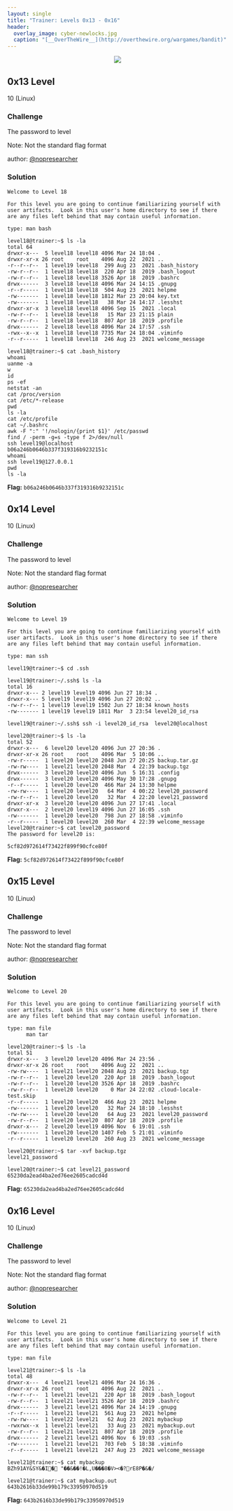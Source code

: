 ```yaml
---
layout: single
title: "Trainer: Levels 0x13 - 0x16"
header:
  overlay_image: cyber-newlocks.jpg
  caption: "[__OverTheWire__](http://overthewire.org/wargames/bandit)"
---
```


<p align="center"><img src="/images/sans-new2cyber-logo.png"></p>

## 0x13 Level
10 (Linux)

### Challenge

The password to level

Note: Not the standard flag format

author: [@nopresearcher](https://twitter.com/NopResearcher)

### Solution

```console
Welcome to Level 18

For this level you are going to continue familiarizing yourself with user artifacts.  Look in this user's home directory to see if there are any files left behind that may contain useful information.

type: man bash

level18@trainer:~$ ls -la
total 64
drwxr-x---  5 level18 level18 4096 Mar 24 18:04 .
drwxr-xr-x 26 root    root    4096 Aug 22  2021 ..
-r--r--r--  1 level19 level18  299 Aug 23  2021 .bash_history
-rw-r--r--  1 level18 level18  220 Apr 18  2019 .bash_logout
-rw-r--r--  1 level18 level18 3526 Apr 18  2019 .bashrc
drwx------  3 level18 level18 4096 Mar 24 14:15 .gnupg
-r--r-----  1 level18 level18  504 Aug 23  2021 helpme
-rw-------  1 level18 level18 1812 Mar 23 20:04 key.txt
-rw-------  1 level18 level18   38 Mar 24 14:17 .lesshst
drwxr-xr-x  3 level18 level18 4096 Sep 15  2021 .local
-rw-r--r--  1 level18 level18   15 Mar 23 21:15 plain
-rw-r--r--  1 level18 level18  807 Apr 18  2019 .profile
drwx------  2 level18 level18 4096 Mar 24 17:57 .ssh
-rwx--x--x  1 level18 level18 7735 Mar 24 18:04 .viminfo
-r--r-----  1 level18 level18  246 Aug 23  2021 welcome_message

level18@trainer:~$ cat .bash_history
whoami
uanme -a
w
id
ps -ef
netstat -an
cat /proc/version
cat /etc/*-release
pwd
ls -la
cat /etc/profile
cat ~/.bashrc
awk -F ":" '!/nologin/{print $1}' /etc/passwd
find / -perm -g=s -type f 2>/dev/null
ssh level19@localhost
b06a246b0646b337f319316b9232151c
whoami
ssh level19@127.0.0.1
pwd
ls -la
```

__Flag:__ ```b06a246b0646b337f319316b9232151c```

## 0x14 Level
10 (Linux)

### Challenge

The password to level

Note: Not the standard flag format

author: [@nopresearcher](https://twitter.com/NopResearcher)

### Solution

```console
Welcome to Level 19

For this level you are going to continue familiarizing yourself with user artifacts.  Look in this user's home directory to see if there are any files left behind that may contain useful information.

type: man ssh

level19@trainer:~$ cd .ssh

level19@trainer:~/.ssh$ ls -la
total 16
drwxr-x--- 2 level19 level19 4096 Jun 27 18:34 .
drwxr-x--- 5 level19 level19 4096 Jun 27 20:02 ..
-rw-r--r-- 1 level19 level19 1502 Jun 27 18:34 known_hosts
-rw------- 1 level19 level19 1811 Mar  3 23:54 level20_id_rsa

level19@trainer:~/.ssh$ ssh -i level20_id_rsa  level20@localhost

level20@trainer:~$ ls -la
total 52
drwxr-x---  6 level20 level20 4096 Jun 27 20:36 .
drwxr-xr-x 26 root    root    4096 Mar  5 10:06 ..
-rw-r-----  1 level20 level20 2048 Jun 27 20:25 backup.tar.gz
-rw-rw----  1 level21 level20 2048 Mar  4 22:39 backup.tgz
drwx------  3 level20 level20 4096 Jun  5 16:31 .config
drwx------  3 level20 level20 4096 May 30 17:28 .gnupg
-r--r-----  1 level20 level20  466 Mar 24 13:30 helpme
-rw-rw----  1 level20 level20   64 Mar  4 00:22 level20_password
-rw-r--r--  1 level20 level20   32 Mar  4 22:20 level21_password
drwxr-xr-x  3 level20 level20 4096 Jun 27 17:41 .local
drwxr-x---  2 level20 level19 4096 Jun 27 16:05 .ssh
-rw-------  1 level20 level20  798 Jun 27 18:58 .viminfo
-r--r-----  1 level20 level20  260 Mar  4 22:39 welcome_message
level20@trainer:~$ cat level20_password 
The password for level20 is:

5cf82d972614f73422f899f90cfce80f
```

__Flag:__ ```5cf82d972614f73422f899f90cfce80f```

## 0x15 Level
10 (Linux)

### Challenge

The password to level

Note: Not the standard flag format

author: [@nopresearcher](https://twitter.com/NopResearcher)

### Solution

```console
Welcome to Level 20

For this level you are going to continue familiarizing yourself with user artifacts.  Look in this user's home directory to see if there are any files left behind that may contain useful information.

type: man file
      man tar

level20@trainer:~$ ls -la
total 51
drwxr-x---  3 level20 level20 4096 Mar 24 23:56 .
drwxr-xr-x 26 root    root    4096 Aug 22  2021 ..
-rw-rw----  1 level21 level20 2048 Aug 23  2021 backup.tgz
-rw-r--r--  1 level20 level20  220 Apr 18  2019 .bash_logout
-rw-r--r--  1 level20 level20 3526 Apr 18  2019 .bashrc
-rw-r--r--  1 level20 level20    0 Mar 24 22:02 .cloud-locale-test.skip
-r--r-----  1 level20 level20  466 Aug 23  2021 helpme
-rw-------  1 level20 level20   32 Mar 24 18:10 .lesshst
-rw-rw----  1 level20 level20   64 Aug 23  2021 level20_password
-rw-r--r--  1 level20 level20  807 Apr 18  2019 .profile
drwxr-x---  2 level20 level19 4096 Nov  6 19:01 .ssh
-rw-------  1 level20 level20 1407 Feb  5 21:01 .viminfo
-r--r-----  1 level20 level20  260 Aug 23  2021 welcome_message

level20@trainer:~$ tar -xvf backup.tgz
level21_password

level20@trainer:~$ cat level21_password
65230da2ead4ba2ed76ee2605cadcd4d
```

__Flag:__ ```65230da2ead4ba2ed76ee2605cadcd4d```

## 0x16 Level
10 (Linux)

### Challenge

The password to level

Note: Not the standard flag format

author: [@nopresearcher](https://twitter.com/NopResearcher)

### Solution

```console
Welcome to Level 21

For this level you are going to continue familiarizing yourself with user artifacts.  Look in this user's home directory to see if there are any files left behind that may contain useful information.

type: man file

level21@trainer:~$ ls -la
total 48
drwxr-x---  4 level21 level21 4096 Mar 24 16:36 .
drwxr-xr-x 26 root    root    4096 Aug 22  2021 ..
-rw-r--r--  1 level21 level21  220 Apr 18  2019 .bash_logout
-rw-r--r--  1 level21 level21 3526 Apr 18  2019 .bashrc
drwx------  3 level21 level21 4096 Mar 24 14:19 .gnupg
-r--r-----  1 level21 level21  561 Aug 23  2021 helpme
-rw-rw----  1 level22 level21   62 Aug 23  2021 mybackup
-rwxrwx--x  1 level21 level21   33 Aug 23  2021 mybackup.out
-rw-r--r--  1 level21 level21  807 Apr 18  2019 .profile
drwx------  2 level21 level21 4096 Nov  6 19:03 .ssh
-rw-------  1 level21 level21  703 Feb  5 18:38 .viminfo
-r--r-----  1 level21 level21  247 Aug 23  2021 welcome_message

level21@trainer:~$ cat mybackup
BZh91AY&SY&�I� "��&��!�L,U���8�V><�?rE8P�&�/

level21@trainer:~$ cat mybackup.out
643b2616b33de99b179c33950970d519
```

__Flag:__ ```643b2616b33de99b179c33950970d519```
